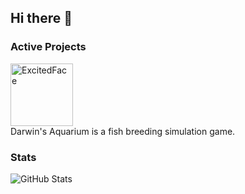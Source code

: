 ## Hi there 👋

### Active Projects
<a href="https://store.steampowered.com/app/1765010/Darwins_Aquarium/">
  <img src="https://github.com/user-attachments/assets/286d84e3-cfcc-44b6-935e-3012f195b183" alt="ExcitedFace" width="100"/>
</a>
<div>Darwin's Aquarium is a fish breeding simulation game.</div>

### Stats

![GitHub Stats](https://streak-stats.demolab.com?user=orchardpark&theme=default&hide_border=true)
